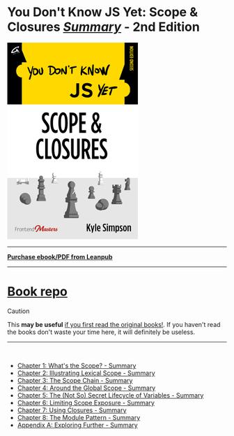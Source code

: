 # You Don't Know JS Yet: Scope & Closures <ins>**_Summary_**</ins> - 2nd Edition

<img src="images/cover.png" width="300">

---

**[Purchase ebook/PDF from Leanpub](https://leanpub.com/ydkjsy-scope-closures)**

---

# <a href="https://github.com/getify/You-Dont-Know-JS/tree/2nd-ed/scope-closures">Book repo</a>

> [!CAUTION]
> This **may be useful** <ins>if you first read the <a href="https://github.com/getify/You-Dont-Know-JS">original books!</a></ins>.
> If you haven't read the books don't waste your time here, it will definitely be useless.

---

<br>

- [Chapter 1: What's the Scope? - Summary](ch1-summary.md)
- [Chapter 2: Illustrating Lexical Scope - Summary](ch2-summary.md)
- [Chapter 3: The Scope Chain - Summary](ch3-summary.md)
- [Chapter 4: Around the Global Scope - Summary](ch4-summary.md)
- [Chapter 5: The (Not So) Secret Lifecycle of Variables - Summary](ch5-summary.md)
- [Chapter 6: Limiting Scope Exposure - Summary](ch6-summary.md)
- [Chapter 7: Using Closures - Summary](ch7-summary.md)
- [Chapter 8: The Module Pattern - Summary](ch8-summary.md)
- [Appendix A: Exploring Further - Summary](apA-summary.md)
